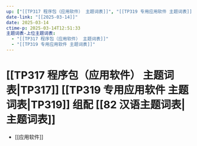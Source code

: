 ```yaml
---
up: ["[[TP317 程序包（应用软件） 主题词表]]", "[[TP319 专用应用软件 主题词表]]"]
date-link: "[[2025-03-14]]"
date: 2025-03-14
ctime-p: 2025-03-14T12:51:33
主题词表-上位主题词表:
  - "[[TP317 程序包（应用软件） 主题词表]]"
  - "[[TP319 专用应用软件 主题词表]]"
---
```


# [[TP317 程序包（应用软件） 主题词表|TP317]] [[TP319 专用应用软件 主题词表|TP319]] 组配 [[82 汉语主题词表|主题词表]]

- [[应用软件]]
